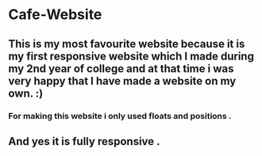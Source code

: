 # Cafe-Website
## This is my most favourite website because it is my first responsive website which I made during my 2nd year of  college  and at that time i was very happy that I have made a website on my own. :)
### For making this website i only used floats and positions .
## And yes it is fully responsive .
